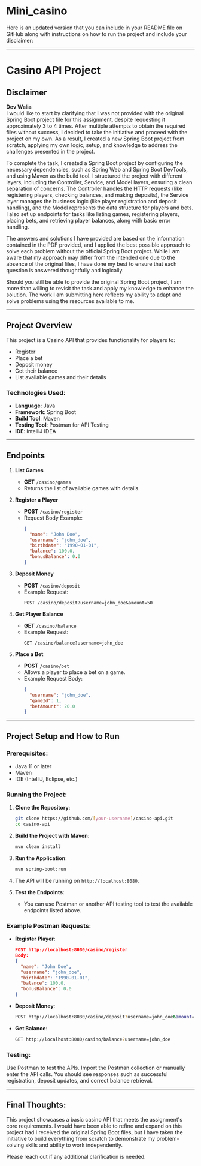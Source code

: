 # Mini_casino

Here is an updated version that you can include in your README file on GitHub along with instructions on how to run the project and include your disclaimer:

---

# Casino API Project

## Disclaimer
**Dev Walia**  
I would like to start by clarifying that I was not provided with the original Spring Boot project file for this assignment, despite requesting it approximately 3 to 4 times. After multiple attempts to obtain the required files without success, I decided to take the initiative and proceed with the project on my own. As a result, I created a new Spring Boot project from scratch, applying my own logic, setup, and knowledge to address the challenges presented in the project.

To complete the task, I created a Spring Boot project by configuring the necessary dependencies, such as Spring Web and Spring Boot DevTools, and using Maven as the build tool. I structured the project with different layers, including the Controller, Service, and Model layers, ensuring a clean separation of concerns. The Controller handles the HTTP requests (like registering players, checking balances, and making deposits), the Service layer manages the business logic (like player registration and deposit handling), and the Model represents the data structure for players and bets. I also set up endpoints for tasks like listing games, registering players, placing bets, and retrieving player balances, along with basic error handling.

The answers and solutions I have provided are based on the information contained in the PDF provided, and I applied the best possible approach to solve each problem without the official Spring Boot project. While I am aware that my approach may differ from the intended one due to the absence of the original files, I have done my best to ensure that each question is answered thoughtfully and logically.

Should you still be able to provide the original Spring Boot project, I am more than willing to revisit the task and apply my knowledge to enhance the solution. The work I am submitting here reflects my ability to adapt and solve problems using the resources available to me.

---

## Project Overview
This project is a Casino API that provides functionality for players to:
- Register
- Place a bet
- Deposit money
- Get their balance
- List available games and their details

### Technologies Used:
- **Language**: Java  
- **Framework**: Spring Boot  
- **Build Tool**: Maven  
- **Testing Tool**: Postman for API Testing  
- **IDE**: IntelliJ IDEA

---

## Endpoints

1. **List Games**
    - **GET** `/casino/games`
    - Returns the list of available games with details.

2. **Register a Player**
    - **POST** `/casino/register`
    - Request Body Example:
      ```json
      {
        "name": "John Doe",
        "username": "john_doe",
        "birthdate": "1990-01-01",
        "balance": 100.0,
        "bonusBalance": 0.0
      }
      ```

3. **Deposit Money**
    - **POST** `/casino/deposit`
    - Example Request:
      ```
      POST /casino/deposit?username=john_doe&amount=50
      ```

4. **Get Player Balance**
    - **GET** `/casino/balance`
    - Example Request:
      ```
      GET /casino/balance?username=john_doe
      ```

5. **Place a Bet**
    - **POST** `/casino/bet`
    - Allows a player to place a bet on a game.
    - Example Request Body:
      ```json
      {
        "username": "john_doe",
        "gameId": 1,
        "betAmount": 20.0
      }
      ```

---

## Project Setup and How to Run

### Prerequisites:
- Java 11 or later
- Maven
- IDE (IntelliJ, Eclipse, etc.)

### Running the Project:
1. **Clone the Repository**:
    ```bash
    git clone https://github.com/[your-username]/casino-api.git
    cd casino-api
    ```

2. **Build the Project with Maven**:
    ```bash
    mvn clean install
    ```

3. **Run the Application**:
    ```bash
    mvn spring-boot:run
    ```

4. The API will be running on `http://localhost:8080`.

5. **Test the Endpoints**:
   - You can use Postman or another API testing tool to test the available endpoints listed above.

### Example Postman Requests:
- **Register Player**:
    ```json
    POST http://localhost:8080/casino/register
    Body:
    {
      "name": "John Doe",
      "username": "john_doe",
      "birthdate": "1990-01-01",
      "balance": 100.0,
      "bonusBalance": 0.0
    }
    ```

- **Deposit Money**:
    ```bash
    POST http://localhost:8080/casino/deposit?username=john_doe&amount=50
    ```

- **Get Balance**:
    ```bash
    GET http://localhost:8080/casino/balance?username=john_doe
    ```

### Testing:
Use Postman to test the APIs. Import the Postman collection or manually enter the API calls. You should see responses such as successful registration, deposit updates, and correct balance retrieval.

---

## Final Thoughts:
This project showcases a basic casino API that meets the assignment's core requirements. I would have been able to refine and expand on this project had I received the original Spring Boot files, but I have taken the initiative to build everything from scratch to demonstrate my problem-solving skills and ability to work independently.

Please reach out if any additional clarification is needed.
